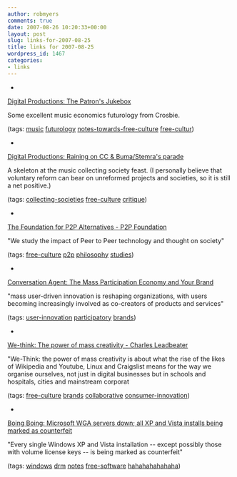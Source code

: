 ```yaml
---
author: robmyers
comments: true
date: 2007-08-26 10:20:33+00:00
layout: post
slug: links-for-2007-08-25
title: links for 2007-08-25
wordpress_id: 1467
categories:
- links
---
```


  

  *   


[Digital Productions: The Patron's Jukebox](http://www.digitalproductions.co.uk/index.php?id=82)

  


Some excellent music economics futurology from Crosbie.

  


(tags: [music](http://del.icio.us/robmyers/music) [futurology](http://del.icio.us/robmyers/futurology) [notes-towards-free-culture](http://del.icio.us/robmyers/notes-towards-free-culture) [free-cultur](http://del.icio.us/robmyers/free-cultur))

  

  

  *   


[Digital Productions: Raining on CC & Buma/Stemra's parade](http://www.digitalproductions.co.uk/index.php?id=86)

  


A skeleton at the music collecting society feast. (I personally believe that voluntary reform can bear on unreformed projects and societies, so it is still a net positive.)

  


(tags: [collecting-societies](http://del.icio.us/robmyers/collecting-societies) [free-culture](http://del.icio.us/robmyers/free-culture) [critique](http://del.icio.us/robmyers/critique))

  

  

  *   


[The Foundation for P2P Alternatives - P2P Foundation](http://www.p2pfoundation.net/Main_Page)

  


"We study the impact of Peer to Peer technology and thought on society"

  


(tags: [free-culture](http://del.icio.us/robmyers/free-culture) [p2p](http://del.icio.us/robmyers/p2p) [philosophy](http://del.icio.us/robmyers/philosophy) [studies](http://del.icio.us/robmyers/studies))

  

  

  *   


[Conversation Agent: The Mass Participation Economy and Your Brand](http://www.conversationagent.com/2007/08/the-mass-partic.html)

  


"mass user-driven innovation is reshaping organizations, with users becoming increasingly involved as co-creators of products and services"

  


(tags: [user-innovation](http://del.icio.us/robmyers/user-innovation) [participatory](http://del.icio.us/robmyers/participatory) [brands](http://del.icio.us/robmyers/brands))

  

  

  *   


[We-think: The power of mass creativity - Charles Leadbeater](http://www.wethinkthebook.net/home.aspx)

  


"We-Think: the power of mass creativity is about what the rise of the likes of Wikipedia and Youtube, Linux and Craigslist means for the way we organise ourselves, not just in digital businesses but in schools and hospitals, cities and mainstream corporat

  


(tags: [free-culture](http://del.icio.us/robmyers/free-culture) [brands](http://del.icio.us/robmyers/brands) [collaborative](http://del.icio.us/robmyers/collaborative) [consumer-innovation](http://del.icio.us/robmyers/consumer-innovation))

  

  

  *   


[Boing Boing: Microsoft WGA servers down; all XP and Vista installs being marked as counterfeit](http://www.boingboing.net/2007/08/25/microsoft_wga_server.html)

  


"Every single Windows XP and Vista installation -- except possibly those with volume license keys -- is being marked as counterfeit"

  


(tags: [windows](http://del.icio.us/robmyers/windows) [drm](http://del.icio.us/robmyers/drm) [notes](http://del.icio.us/robmyers/notes) [free-software](http://del.icio.us/robmyers/free-software) [hahahahahahaha](http://del.icio.us/robmyers/hahahahahahaha))

  

  
  


